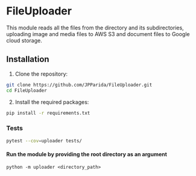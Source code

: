 # FileUploader
This module reads all the files from the directory and its subdirectories, uploading image and media files to AWS S3 and document files to Google cloud storage.

## Installation

1. Clone the repository:
```bash
git clone https://github.com/JPParida/FileUploader.git
cd FileUploader
```

2. Install the required packages:
```bash
pip install -r requirements.txt
```

### Tests
```bash
pytest --cov=uploader tests/
```

#### Run the module by providing the root directory as an argument
```
python -m uploader <directory_path>
```
